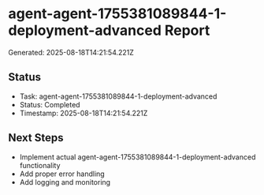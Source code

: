 # agent-agent-1755381089844-1-deployment-advanced Report

Generated: 2025-08-18T14:21:54.221Z

## Status
- Task: agent-agent-1755381089844-1-deployment-advanced
- Status: Completed
- Timestamp: 2025-08-18T14:21:54.221Z

## Next Steps
- Implement actual agent-agent-1755381089844-1-deployment-advanced functionality
- Add proper error handling
- Add logging and monitoring
